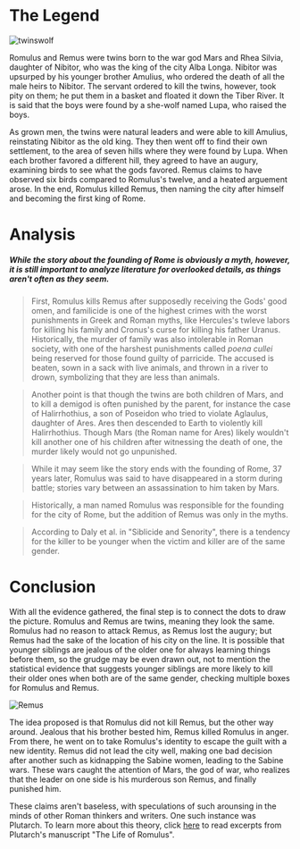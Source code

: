 # The Legend

![twinswolf](https://upload.wikimedia.org/wikipedia/commons/thumb/6/6a/She-wolf_suckles_Romulus_and_Remus.jpg/350px-She-wolf_suckles_Romulus_and_Remus.jpg "Romulus and Remus with She-Wolf")

Romulus and Remus were twins born to the war god Mars and Rhea Silvia, daughter of Nibitor, who was the king of the city Alba Longa. Nibitor was upsurped by his younger brother Amulius, who ordered the death of all the male heirs to Nibitor. The servant ordered to kill the twins, however, took pity on them; he put them in a basket and floated it down the Tiber River. It is said that the boys were found by a she-wolf named Lupa, who raised the boys.

As grown men, the twins were natural leaders and were able to kill Amulius, reinstating Nibitor as the old king. They then went off to find their own settlement, to the area of seven hills where they were found by Lupa. When each brother favored a different hill, they agreed to have an augury, examining birds to see what the gods favored. Remus claims to have observed six birds compared to Romulus's twelve, and a heated arguement arose. In the end, Romulus killed Remus, then naming the city after himself and becoming the first king of Rome.

# Analysis

##### While the story about the founding of Rome is obviously a myth, however, it is still important to analyze literature for overlooked details, as things aren't often **as they seem**.

>First, Romulus kills Remus after supposedly receiving the Gods' good omen, and familicide is one of the highest crimes with the worst punishments in Greek and Roman myths, like Hercules's twleve labors for killing his family and Cronus's curse for killing his father Uranus. Historically, the murder of family was also intolerable in Roman society, with one of the harshest punishments called *poena cullei* being reserved for those found guilty of parricide. The accused is beaten, sown in a sack with live animals, and thrown in a river to drown, symbolizing that they are less than animals. 

>Another point is that though the twins are both children of Mars, and to kill a demigod is often punished by the parent, for instance the case of Halirrhothius, a son of Poseidon who tried to violate Aglaulus, daughter of Ares. Ares then descended to Earth to violently kill Halirrhothius. Though Mars (the Roman name for Ares) likely wouldn't kill another one of his children after witnessing the death of one, the murder likely would not go unpunished. 

>While it may seem like the story ends with the founding of Rome, 37 years later, Romulus was said to have disappeared in a storm during battle; stories vary between an assassination to him taken by Mars. 

>Historically, a man named Romulus was responsible for the founding for the city of Rome, but the addition of Remus was only in the myths.

>According to Daly et al. in "Siblicide and Senority", there is a tendency for the killer to be younger when the victim and killer are of the same gender. 

# Conclusion

With all the evidence gathered, the final step is to connect the dots to draw the picture. Romulus and Remus are twins, meaning they look the same. Romulus had no reason to attack Remus, as Remus lost the augury; but Remus had the sake of the location of his city on the line. It is possible that younger siblings are jealous of the older one for always learning things before them, so the grudge may be even drawn out, not to mention the statistical evidence that suggests younger siblings are more likely to kill their older ones when both are of the same gender, checking multiple boxes for Romulus and Remus. 

![Remus](https://cdn-0.socialstudiesforkids.com/graphics/remusromulus-death.png "Remus kills Romulus")

The idea proposed is that Romulus did not kill Remus, but the other way around. Jealous that his brother bested him, Remus killed Romulus in anger. From there, he went on to take Romulus's identity to escape the guilt with a new identity. Remus did not lead the city well, making one bad decision after another such as kidnapping the Sabine women, leading to the Sabine wars. These wars caught the attention of Mars, the god of war, who realizes that the leader on one side is his murderous son Remus, and finally punished him. 

These claims aren't baseless, with speculations of such arounsing in the minds of other Roman thinkers and writers. One such instance was Plutarch. To learn more about this theory, click 	[here](https://www.youtube.com/watch?v=dQw4w9WgXcQ) to read excerpts from Plutarch's manuscript "The Life of Romulus".
